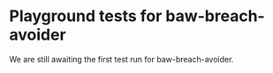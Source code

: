 # Playground tests for baw-breach-avoider
We are still awaiting the first test run for baw-breach-avoider.
